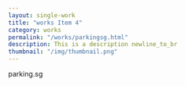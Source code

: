 ```yaml
---
layout: single-work
title: "works Item 4"
category: works
permalink: "/works/parkingsg.html"
description: This is a description newline_to_br
thumbnail: "/img/thumbnail.png"
---
```


parking.sg
